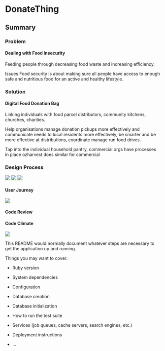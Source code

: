 # DonateThing

## Summary
### Problem
#### Dealing with Food Insecurity

Feeding people through decreasing food waste and increasing efficiency.

Issues
Food security is about making sure all people have access to enough safe and nutritious food for an active and healthy lifestyle.


### Solution
#### Digital Food Donation Bag

Linking individuals with food parcel distributors, community kitchens, churches, charities.

Help organisations manage donation pickups more effectively and communicate needs to local residents more effectively, be smarter and be more effective at distributions, coordinate manage run food drives.

Tap into the individual household pantry, commercial orgs have processes in place ozharvest does similar for commercial






### Design Process
<img src="http://res.cloudinary.com/ethankhoa/image/upload/v1493167364/Office_Lens_20170411-154116_rivmhg.jpg">
<img src="http://res.cloudinary.com/ethankhoa/image/upload/v1493167173/Screen_Shot_2017-04-26_at_10.38.36_AM_iponxq.png">

<img src="http://res.cloudinary.com/ethankhoa/image/upload/v1493167271/Screen_Shot_2017-04-26_at_10.40.45_AM_vrqoor.png">

#### User Journey
<img src="http://res.cloudinary.com/ethankhoa/image/upload/v1493167494/Screen_Shot_2017-04-26_at_10.44.07_AM_bnlhqb.png">

#### Code Review

#### Code Climate
<img src="https://res.cloudinary.com/ethankhoa/image/upload/t_media_lib_thumb/v1493176414/Screen_Shot_2017-04-26_at_1.13.04_PM_p7p9xk.png">

This README would normally document whatever steps are necessary to get the
application up and running.

Things you may want to cover:

* Ruby version

* System dependencies

* Configuration

* Database creation

* Database initialization

* How to run the test suite

* Services (job queues, cache servers, search engines, etc.)

* Deployment instructions

* ...
